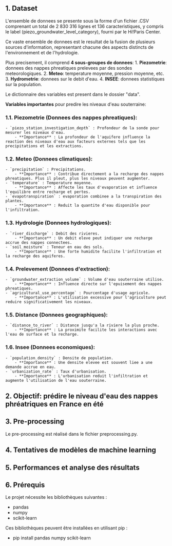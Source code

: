 
## 1. Dataset

L'ensemble de donnees se presente sous la forme d'un fichier .CSV comprenant un total de 2 830 316 lignes et 136 caracteristiques, y compris le label (piezo_groundwater_level_category), fourni par le Hi!Paris Center.

Ce vaste ensemble de donnees est le resultat de la fusion de plusieurs sources d'information, representant chacune des aspects distincts de l'environnement et de l'hydrologie.

Plus precisement, il comprend **4 sous-groupes de donnees**:
    1. **Piezometrie**: donnees des nappes phreatiques prelevees par des sondes meteorologiques.
    2. **Meteo**: temperature moyenne, pression moyenne, etc.
    3. **Hydrometrie**: donnees sur le debit d'eau.
    4. **INSEE**: donnees statistiques sur la population.

Le dictionnaire des variables est present dans le dossier "data".

**Variables importantes** pour predire les niveaux d'eau souterraine:
    
### 1.1. **Piezometrie (Donnees des nappes phreatiques)**:
    
    - `piezo_station_investigation_depth` : Profondeur de la sonde pour mesurer les niveaux d'eau.
        - **Importance** : La profondeur de l'aquifere influence la reaction des niveaux d'eau aux facteurs externes tels que les precipitations et les extractions.
    
### 1.2. **Meteo (Donnees climatiques)**:
    
    - `precipitation` : Precipitations.
        - **Importance** : Contribue directement a la recharge des nappes phreatiques. Plus il pleut, plus les niveaux peuvent augmenter.
    - `temperature` : Temperature moyenne.
        - **Importance** : Affecte les taux d'evaporation et influence l'equilibre entre recharge et pertes.
    - `evapotranspiration` : evaporation combinee a la transpiration des plantes.
        - **Importance** : Reduit la quantite d'eau disponible pour l'infiltration.
    
### 1.3. **Hydrologie (Donnees hydrologiques)**:
    
    - `river_discharge` : Debit des rivieres.
        - **Importance** : Un debit eleve peut indiquer une recharge accrue des nappes connectees.
    - `soil_moisture` : Teneur en eau des sols.
        - **Importance** : Une forte humidite facilite l'infiltration et la recharge des aquiferes.
    
### 1.4. **Prelevement (Donnees d'extraction)**:
    
    - `groundwater_extraction_volume` : Volume d'eau souterraine utilise.
        - **Importance** : Influence directe sur l'epuisement des nappes phreatiques.
    - `agricultural_use_percentage` : Pourcentage d'usage agricole.
        - **Importance** : L'utilisation excessive pour l'agriculture peut reduire significativement les niveaux.
    
### 1.5. **Distance (Donnees geographiques)**:
    
    - `distance_to_river` : Distance jusqu'a la riviere la plus proche.
        - **Importance** : La proximite facilite les interactions avec l'eau de surface et la recharge.
    
### 1.6. **Insee (Donnees economiques)**:
    
    - `population_density` : Densite de population.
        - **Importance** : Une densite elevee est souvent liee a une demande accrue en eau.
    - `urbanization_rate` : Taux d'urbanisation.
        - **Importance** : L'urbanisation reduit l'infiltration et augmente l'utilisation de l'eau souterraine.

## 2. Objectif: prédire le niveau d'eau des nappes phréatriques en France en été

## 3. Pre-processing

Le pre-processing est réalisé dans le fichier preprocessing.py.

## 4. Tentatives de modèles de machine learning

## 5. Performances et analyse des résultats

## 6. Prérequis
Le projet nécessite les bibliothèques suivantes :
- pandas
- numpy
- scikit-learn

Ces bibliothèques peuvent être installées en utilisant pip :
- pip install pandas numpy scikit-learn
